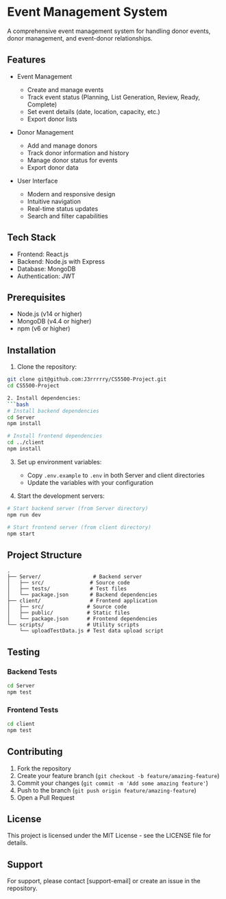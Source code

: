 # Event Management System

A comprehensive event management system for handling donor events, donor management, and event-donor relationships.

## Features

- Event Management
  - Create and manage events
  - Track event status (Planning, List Generation, Review, Ready, Complete)
  - Set event details (date, location, capacity, etc.)
  - Export donor lists

- Donor Management
  - Add and manage donors
  - Track donor information and history
  - Manage donor status for events
  - Export donor data

- User Interface
  - Modern and responsive design
  - Intuitive navigation
  - Real-time status updates
  - Search and filter capabilities

## Tech Stack

- Frontend: React.js
- Backend: Node.js with Express
- Database: MongoDB
- Authentication: JWT

## Prerequisites

- Node.js (v14 or higher)
- MongoDB (v4.4 or higher)
- npm (v6 or higher)

## Installation

1. Clone the repository:
```bash
git clone git@github.com:J3rrrrry/CS5500-Project.git
cd CS5500-Project

2. Install dependencies:
```bash
# Install backend dependencies
cd Server
npm install

# Install frontend dependencies
cd ../client
npm install
```

3. Set up environment variables:
   - Copy `.env.example` to `.env` in both Server and client directories
   - Update the variables with your configuration

4. Start the development servers:
```bash
# Start backend server (from Server directory)
npm run dev

# Start frontend server (from client directory)
npm start
```

## Project Structure

```
.
├── Server/                 # Backend server
│   ├── src/               # Source code
│   ├── tests/             # Test files
│   └── package.json       # Backend dependencies
├── client/                # Frontend application
│   ├── src/              # Source code
│   ├── public/           # Static files
│   └── package.json      # Frontend dependencies
└── scripts/              # Utility scripts
    └── uploadTestData.js # Test data upload script
```

## Testing

### Backend Tests
```bash
cd Server
npm test
```

### Frontend Tests
```bash
cd client
npm test
```

## Contributing

1. Fork the repository
2. Create your feature branch (`git checkout -b feature/amazing-feature`)
3. Commit your changes (`git commit -m 'Add some amazing feature'`)
4. Push to the branch (`git push origin feature/amazing-feature`)
5. Open a Pull Request

## License

This project is licensed under the MIT License - see the LICENSE file for details.

## Support

For support, please contact [support-email] or create an issue in the repository.